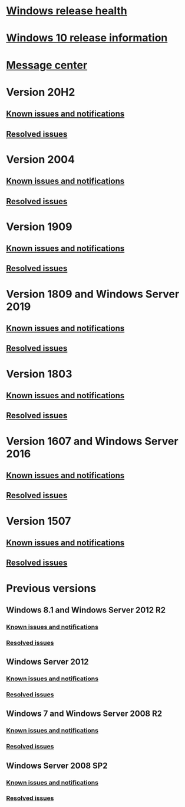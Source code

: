 ﻿# [Windows release health](index.yml)
# [Windows 10 release information](release-information.md)
# [Message center](windows-message-center.md)
# Version 20H2
## [Known issues and notifications](status-windows-10-20H2.md)
## [Resolved issues](resolved-issues-windows-10-20H2.md)
# Version 2004
## [Known issues and notifications](status-windows-10-2004.md)
## [Resolved issues](resolved-issues-windows-10-2004.md)
# Version 1909
## [Known issues and notifications](status-windows-10-1909.md)
## [Resolved issues](resolved-issues-windows-10-1909.md)
# Version 1809 and Windows Server 2019
## [Known issues and notifications](status-windows-10-1809-and-windows-server-2019.md)
## [Resolved issues](resolved-issues-windows-10-1809-and-windows-server-2019.md)
# Version 1803
## [Known issues and notifications](status-windows-10-1803.md)
## [Resolved issues](resolved-issues-windows-10-1803.md)
# Version 1607 and Windows Server 2016
## [Known issues and notifications](status-windows-10-1607-and-windows-server-2016.md)
## [Resolved issues](resolved-issues-windows-10-1607.md)
# Version 1507
## [Known issues and notifications](status-windows-10-1507.md)
## [Resolved issues](resolved-issues-windows-10-1507.md)
# Previous versions
## Windows 8.1 and Windows Server 2012 R2
### [Known issues and notifications](status-windows-8.1-and-windows-server-2012-r2.md)
### [Resolved issues](resolved-issues-windows-8.1-and-windows-server-2012-r2.md)
## Windows Server 2012
### [Known issues and notifications](status-windows-server-2012.md)
### [Resolved issues](resolved-issues-windows-server-2012.md)
## Windows 7 and Windows Server 2008 R2
### [Known issues and notifications](status-windows-7-and-windows-server-2008-r2-sp1.md)
### [Resolved issues](resolved-issues-windows-7-and-windows-server-2008-r2-sp1.md)
## Windows Server 2008 SP2
### [Known issues and notifications](status-windows-server-2008-sp2.md)
### [Resolved issues](resolved-issues-windows-server-2008-sp2.md)

